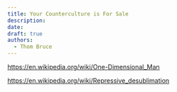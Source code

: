 ```yaml
---
title: Your Counterculture is For Sale
description:
date:
draft: true
authors:
  - Thom Bruce
---
```


https://en.wikipedia.org/wiki/One-Dimensional_Man

https://en.wikipedia.org/wiki/Repressive_desublimation

